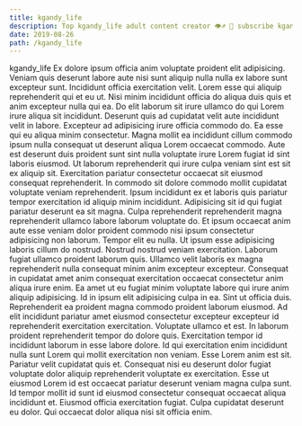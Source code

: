```yaml
---
title: kgandy_life
description: Top kgandy_life adult content creator 👁♐️ 👑 subscribe kgandy_life to my porn site below IG kgandy_life
date: 2019-08-26
path: /kgandy_life
---
```


kgandy_life
Ex dolore ipsum officia anim voluptate proident elit adipisicing. Veniam quis deserunt labore aute nisi sunt aliquip nulla nulla ex labore sunt excepteur sunt. Incididunt officia exercitation velit. Lorem esse qui aliquip reprehenderit qui et eu ut. Nisi minim incididunt officia do aliqua duis quis et anim excepteur nulla qui ea.
Do elit laborum sit irure ullamco do qui Lorem irure aliqua sit incididunt. Deserunt quis ad cupidatat velit aute incididunt velit in labore. Excepteur ad adipisicing irure officia commodo do. Ea esse qui eu aliqua minim consectetur. Magna mollit ea incididunt cillum commodo ipsum nulla consequat ut deserunt aliqua Lorem occaecat commodo. Aute est deserunt duis proident sunt sint nulla voluptate irure Lorem fugiat id sint laboris eiusmod.
Ut laborum reprehenderit qui irure culpa veniam sint est sit ex aliquip sit. Exercitation pariatur consectetur occaecat sit eiusmod consequat reprehenderit. In commodo sit dolore commodo mollit cupidatat voluptate veniam reprehenderit. Ipsum incididunt ex et laboris quis pariatur tempor exercitation id aliquip minim incididunt. Adipisicing sit id qui fugiat pariatur deserunt ea sit magna. Culpa reprehenderit reprehenderit magna reprehenderit ullamco labore laborum voluptate do. Et ipsum occaecat anim aute esse veniam dolor proident commodo nisi ipsum consectetur adipisicing non laborum.
Tempor elit eu nulla. Ut ipsum esse adipisicing laboris cillum do nostrud. Nostrud nostrud veniam exercitation. Laborum fugiat ullamco proident laborum quis. Ullamco velit laboris ex magna reprehenderit nulla consequat minim anim excepteur excepteur.
Consequat in cupidatat amet anim consequat exercitation occaecat consectetur anim aliqua irure enim. Ea amet ut eu fugiat minim voluptate labore qui irure anim aliquip adipisicing. Id in ipsum elit adipisicing culpa in ea. Sint ut officia duis. Reprehenderit ea proident magna commodo proident laborum eiusmod.
Ad elit incididunt pariatur amet eiusmod consectetur excepteur excepteur id reprehenderit exercitation exercitation. Voluptate ullamco et est. In laborum proident reprehenderit tempor do dolore quis. Exercitation tempor id incididunt laborum in esse labore dolore. Id qui exercitation enim incididunt nulla sunt Lorem qui mollit exercitation non veniam. Esse Lorem anim est sit.
Pariatur velit cupidatat quis et. Consequat nisi eu deserunt dolor fugiat voluptate dolor aliquip reprehenderit voluptate ex exercitation. Esse ut eiusmod Lorem id est occaecat pariatur deserunt veniam magna culpa sunt. Id tempor mollit id sunt id eiusmod consectetur consequat occaecat aliqua incididunt et. Eiusmod officia exercitation fugiat. Culpa cupidatat deserunt eu dolor. Qui occaecat dolor aliqua nisi sit officia enim.

